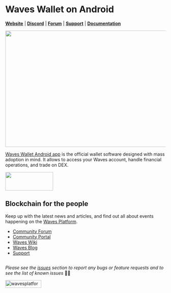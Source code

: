 # Waves Wallet on Android

[**Website**](https://wavesplatform.com/) | [**Discord**](https://discord.gg/cnFmDyA) | [**Forum**](https://forum.wavesplatform.com/) | [**Support**](https://support.wavesplatform.com/) | [**Documentation**](https://docs.wavesplatform.com)

<img src="https://cdn-images-1.medium.com/max/1600/1*zrXgB0XYRjOWfFk8vk8dkQ.png" width="700" height="366" border="0" />

[Waves Wallet Android app](https://play.google.com/store/apps/details?id=com.wavesplatform.wallet) is the official wallet software designed with mass adoption in mind. It allows to access your Waves account, handle financial operations, and trade on DEX.

<a href="https://play.google.com/store/apps/details?id=com.wavesplatform.wallet" target="_blank"><img src="https://play.google.com/intl/en_gb/badges/images/generic/en_badge_web_generic.png" width="150" height="58" border="0" /></a>

## Blockchain for the people

Keep up with the latest news and articles, and find out all about events happening on the [Waves Platform](https://wavesplatform.com/).

* [Community Forum](https://forum.wavesplatform.com/)
* [Community Portal](https://wavescommunity.com/)
* [Waves Wiki](https://docs.wavesplatform.com/)
* [Waves Blog](https://blog.wavesplatform.com/)
* [Support](https://support.wavesplatform.com/)

##

_Please see the [issues](https://github.com/wavesplatform/WavesWallet-android/issues) section to report any bugs or feature requests and to see the list of known issues_ 🤝😎

<a href="https://wavesplatform.com/" target="_blank"><img src="https://cdn.worldvectorlogo.com/logos/waves-6.svg" 
alt="wavesplatform" width="113" height="24" border="0" /></a>
